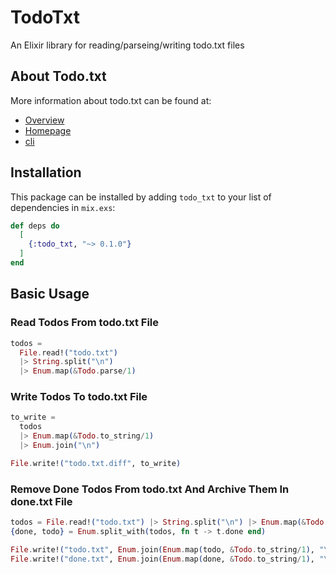 # TodoTxt
An Elixir library for reading/parseing/writing todo.txt files

## About Todo.txt
More information about todo.txt can be found at:
  - [Overview](https://github.com/todotxt/todo.txt)
  - [Homepage](http://todotxt.org/)
  - [cli](https://github.com/todotxt/todo.txt-cli)

## Installation

This package can be installed
by adding `todo_txt` to your list of dependencies in `mix.exs`:

```elixir
def deps do
  [
    {:todo_txt, "~> 0.1.0"}
  ]
end

```

## Basic Usage

### Read Todos From todo.txt File

```elixir
todos = 
  File.read!("todo.txt") 
  |> String.split("\n") 
  |> Enum.map(&Todo.parse/1)
```

### Write Todos To todo.txt File

```elixir
to_write = 
  todos 
  |> Enum.map(&Todo.to_string/1) 
  |> Enum.join("\n")

File.write!("todo.txt.diff", to_write)
```

### Remove Done Todos From todo.txt And Archive Them In done.txt File
```elixir
todos = File.read!("todo.txt") |> String.split("\n") |> Enum.map(&Todo.parse/1)
{done, todo} = Enum.split_with(todos, fn t -> t.done end)

File.write!("todo.txt", Enum.join(Enum.map(todo, &Todo.to_string/1), "\n"))
File.write!("done.txt", Enum.join(Enum.map(done, &Todo.to_string/1), "\n"))
```
